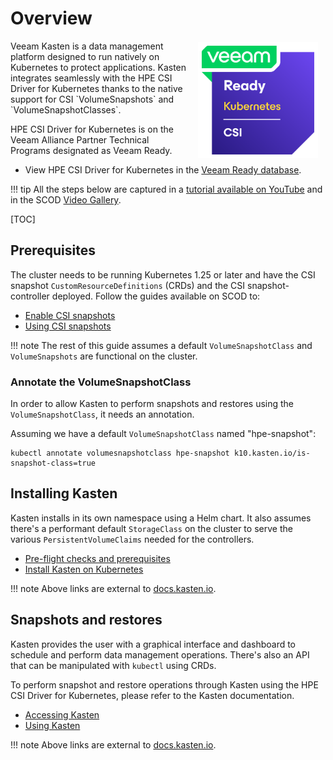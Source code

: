 # Overview
<img src="img/veeam-ready.png" align="right" width="192" hspace="12" vspace="2" />
Veeam Kasten is a data management platform designed to run natively on Kubernetes to protect applications. Kasten integrates seamlessly with the HPE CSI Driver for Kubernetes thanks to the native support for CSI `VolumeSnapshots` and `VolumeSnapshotClasses`.

HPE CSI Driver for Kubernetes is on the Veeam Alliance Partner Technical Programs designated as Veeam Ready.

- View HPE CSI Driver for Kubernetes in the [Veeam Ready database](https://www.veeam.com/sys1041).

!!! tip
    All the steps below are captured in a [tutorial available on YouTube](https://www.youtube.com/watch?v=bTHUlRBUcTM) and in the SCOD [Video Gallery](../../learn/video_gallery/index.md#get_started_with_kasten_k10_by_veeam_and_the_hpe_csi_driver).

[TOC]

## Prerequisites

The cluster needs to be running Kubernetes 1.25 or later and have the CSI snapshot `CustomResourceDefinitions` (CRDs) and the CSI snapshot-controller deployed. Follow the guides available on SCOD to:

- [Enable CSI snapshots](../../csi_driver/using.md#enabling_csi_snapshots)
- [Using CSI snapshots](../../csi_driver/using.md#using_csi_snapshots)

!!! note
    The rest of this guide assumes a default `VolumeSnapshotClass` and `VolumeSnapshots` are functional on the cluster.

### Annotate the VolumeSnapshotClass

In order to allow Kasten to perform snapshots and restores using the `VolumeSnapshotClass`, it needs an annotation.

Assuming we have a default `VolumeSnapshotClass` named "hpe-snapshot":

```text
kubectl annotate volumesnapshotclass hpe-snapshot k10.kasten.io/is-snapshot-class=true
```

## Installing Kasten

Kasten installs in its own namespace using a Helm chart. It also assumes there's a performant default `StorageClass` on the cluster to serve the various `PersistentVolumeClaims` needed for the controllers.

- [Pre-flight checks and prerequisites](https://docs.kasten.io/latest/install/requirements.html#pre-flight-checks)
- [Install Kasten on Kubernetes](https://docs.kasten.io/latest/install/other/other.html)

!!! note
    Above links are external to [docs.kasten.io](https://docs.kasten.io).

## Snapshots and restores

Kasten provides the user with a graphical interface and dashboard to schedule and perform data management operations. There's also an API that can be manipulated with `kubectl` using CRDs.

To perform snapshot and restore operations through Kasten using the HPE CSI Driver for Kubernetes, please refer to the Kasten documentation.

- [Accessing Kasten](https://docs.kasten.io/latest/access/access.html)
- [Using Kasten](https://docs.kasten.io/latest/usage/usage.html)

!!! note
    Above links are external to [docs.kasten.io](https://docs.kasten.io).
